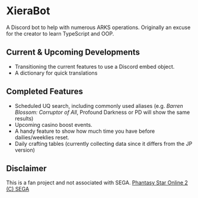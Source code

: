 # XieraBot
A Discord bot to help with numerous ARKS operations. Originally an excuse for the creator to learn TypeScript and OOP.

## Current & Upcoming Developments
* Transitioning the current features to use a Discord embed object.
* A dictionary for quick translations

## Completed Features
* Scheduled UQ search, including commonly used aliases (e.g. _Barren Blossom: Corruptor of All_, Profound Darkness or PD will show the same results)
* Upcoming casino boost events.
* A handy feature to show how much time you have before dailies/weeklies reset.
* Daily crafting tables (currently collecting data since it differs from the JP version)

## Disclaimer
This is a fan project and not associated with SEGA. [Phantasy Star Online 2 (C) SEGA](https://pso2.com)
